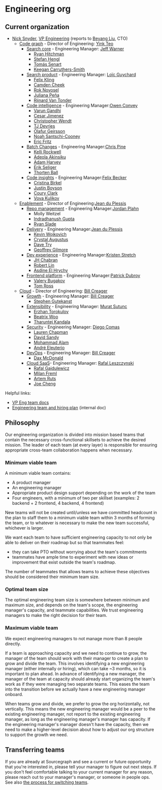 # Engineering org

## Current organization

- [Nick Snyder](index.md#nick-snyder), [VP Engineering](./roles.md#vp-engineering) (reports to [Beyang Liu](../company/team/index.md#beyang-liu), CTO)
  - [Code graph](./code-graph/index.md) - Director of Engineering: [Yink Teo](../company/team/index.md#yink-teo)
    - [Search core](./code-graph/search/core.md) - Engineering Manager: [Jeff Warner](../company/team/index.md#jeff-warner)
      -  [Ryan Hitchman](../company/team/index.md#ryan-hitchman)
      -  [Stefan Hengl](../company/team/index.md#stefan-hengl)
      -  [Tomás Senart](../company/team/index.md#tomás-senart)
      -  [Keegan Carruthers-Smith](../company/team/index.md#keegan-carruthers-smith)
    - [Search product](./code-graph/search/product.md) - Engineering Manager: [Loïc Guychard](../company/team/index.md#loïc-guychard)
      - [Felix Kling](../company/team/index.md#felix-kling)
      - [Camden Cheek](../company/team/index.md#camden-cheek)
      - [Rok Novosel](../company/team/index.md#rok-novosel)
      - [Juliana Peña](../company/team/index.md#juliana-peña)
      - [Rijnard Van Tonder](../company/team/index.md#rijnard-van-tonder)
    - [Code intelligence](./code-graph/code-intelligence/index.md) - Engineering Manager:[Owen Convey](../company/team/index.md#owen-convey)
      - [Varun Gandhi](../company/team/index.md#varun-gandhi)
      - [Cesar Jimenez](../company/team/index.md#cesar-jimenez)
      - [Christopher Wendt](../company/team/index.md#christopher-wendt)
      - [TJ Devries](../company/team/index.md#tj-devries)
      - [Ólafur Geirsson](../company/team/index.md#ólafur-páll-geirsson)
      - [Noah Santschi-Cooney](../company/team/index.md#noah-santschi-cooney)
      - [Eric Fritz](../company/team/index.md#eric-fritz)
    - [Batch Changes](./code-graph/batch-changes/index.md) - Engineering Manager:[Chris Pine](../company/team/index.md#chris-pine)
      - [Kelli Rockwell](../company/team/index.md#kelli-rockwell)
      - [Adeola Akinsiku](../company/team/index.md#adeola-akinsiku)
      - [Adam Harvey](../company/team/index.md#adam-harvey)
      - [Erik Seliger](../company/team/index.md#erik-seliger)
      - [Thorten Ball](../company/team/index.md#thorsten-ball)
    - [Code insights](./code-graph/code-insights/index.md) - Engineering Manager:[Felix Becker](../company/team/index.md#felix-becker)
      - [Cristina Birkel](../company/team/index.md#cristina-birkel)
      - [Justin Boyson](../company/team/index.md#justin-boyson)
      - [Coury Clark](../company/team/index.md#coury-clark)
      - [Vova Kulikov](../company/team/index.md#vova-kulikov)
  - [Enablement](./enablement/index.md) - Director of Engineering:[Jean du Plessis](../company/team/index.md#jean-du-plessis)
    - [Repo management](./enablement/repo-management/index.md) - Engineering Manager:[Jordan Plahn](../company/team/index.md#jordan-plahn)
      - Molly Weitzel
      - [Indradhanush Gupta](../company/team/index.md#indradhanush-gupta)
      - [Ryan Slade](../company/team/index.md#ryan-slade)
    - [Delivery](./enablement/delivery/index.md) - Engineering Manager:[Jean du Plessis](../company/team/index.md#jean-du-plessis)
      - [Kevin Wojkovich](../company/team/index.md#kevin-wojkovich)
      - [Crystal Augustus](../company/team/index.md#crystal-augustus)
      - [Dave Try](../company/team/index.md#dave-try)
      - [Geoffrey Gilmore](../company/team/index.md#geoffrey-gilmore)
    - [Dev experience](./enablement/dev-experience/index.md) - Engineering Manager:[Kristen Stretch](../company/team/index.md#kristen-stretch)
      - [JH Chabran](../company/team/index.md#jh-chabran)
      - [Robert Lin](../company/team/index.md#robert-lin)
      - [Asdine El Hrychy](../company/team/index.md#asinde-el-hrychy)
    - [Frontend platform](./enablement/frontend-platform/index.md) - Engineering Manager:[Patrick Dubroy](../company/team/index.md#patrick-dubroy)
      - [Valery Bugakov](../company/team/index.md#valery-bugakov)
      - [Tom Ross](../company/team/index.md#tom-ross)
  - [Cloud](./cloud/index.md) - Director of Engineering: [Bill Creager](../company/team/index.md#bill-creager)
    - [Growth](./cloud/growth/index.md) - Engineering Manager: [Bill Creager](../company/team/index.md#bill-creager)
      - [Stephen Gutekanst](../company/team/index.md#stephen-gutekanst)
    - [Extensibility](./cloud/extensibility/index.md) - Engineering Manager: [Murat Sutunc](../company/team/index.md#murat-sutunc)
      - [Erzhan Torokulov](../company/team/index.md#erzhan-torokulov)
      - [Beatrix Woo](../company/team/index.md#beatrix-woo)
      - [Tharuntej Kandala](../company/team/index.md#tharuntej-kandala)
    - [Security](./cloud/security/index.md) - Engineering Manager: [Diego Comas](../company/team/index.md#diego-comas)
      - [Lauren Chapman](../company/team/index.md#lauren-chapman)
      - [David Sandy](../company/team/index.md#david-sandy)
      - [Mohammad Alam](../company/team/index.md#mohammad-alam)
      - [André Eleuterio](../company/team/index.md#andré-eleuterio)
    - [DevOps](./cloud/devops/index.md) - Engineering Manager: [Bill Creager](../company/team/index.md#bill-creager)
      - [Dax McDonald](../company/team/index.md#dax-mcdonald)
    - [Cloud SaaS](./cloud/saas/index.md)- Engineering Manager: [Rafal Leszczynski](../company/team/index.md#rafal-leszczynski)
      - [Rafal Gajdulewicz](../company/team/index.md#rafal-gajdulewicz)
      - [Milan Freml](../company/team/index.md#mila-freml)
      - [Artem Ruts](../company/team/index.md#artem-ruts)
      - [Joe Cheng](../company/team/index.md#joe-cheng)

Helpful links:

- [VP Eng team docs](vpe/index.md)
- [Engineering team and hiring plan](https://docs.google.com/spreadsheets/d/1CIQYQDN2KFyHMmPEx3FqubapyXyapFp0B_DoDJtWvm8/edit#gid=0) (internal doc)

## Philosophy

Our engineering organization is divided into mission based teams that contain the necessary cross-functional skillsets to achieve the desired mission. The leader of each team (at every layer) is responsible for ensuring appropriate cross-team collaboration happens when necessary.

### Minimum viable team

A minimum viable team contains:

- A product manager
- An engineering manager
- Appropriate product design support depending on the work of the team
- Four engineers, with a minimum of two per skillset (examples: 2 backend + 2 frontend, 4 backend, 4 frontend)

New teams will not be created until/unless we have committed headcount in the plan to staff them to a minimum viable team within 3 months of forming the team, or to whatever is necessary to make the new team successful, whichever is larger.

We want each team to have sufficient engineering capacity to not only be able to deliver on their roadmap but so that teammates feel:

- they can take PTO without worrying about the team's commitments
- teammates have ample time to experiment with new ideas or improvement that exist outside the team's roadmap.

The number of teammates that allows teams to achieve these objectives should be considered their minimum team size.

### Optimal team size

The optimal engineering team size is somewhere between minimum and maximum size, and depends on the team's scope, the engineering manager's capacity, and teammate capabilities. We trust engineering managers to make the right decision for their team.

### Maximum viable team

We expect engineering managers to not manage more than 8 people directly.

If a team is approaching capacity and we need to continue to grow, the manager of the team should work with their manager to create a plan to grow and divide the team. This involves identifying a new engineering manager (either internally or hiring), which can take ~3 months, so it is important to plan ahead. In advance of identifying a new manager, the manager of the team at capacity should already start organizing the team's work as if they were managing two separate teams. This eases the team into the transition before we actually have a new engineering manager onboard.

When teams grow and divide, we prefer to grow the org horizontally, not vertically. This means the new engineering manager would be a peer to the existing engineering manager, not report to the existing engineering manager, as long as the engineering manager's manager has capacity. If the engineering manager's manager doesn't have the capacity, then we need to make a higher-level decision about how to adjust our org structure to support the growth we need.

## Transferring teams

If you are already at Sourcegraph and see a current or future opportunity that you're interested in, please tell your manager to figure out next steps. If you don't feel comfortable talking to your current manager for any reason, please reach out to your manager's manager, or someone in people ops. See also [the process for switching teams](../people-ops/switching-teams.md).
